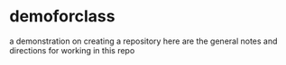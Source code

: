 # demoforclass
a demonstration on creating a repository here are the general notes and directions for working in this repo
